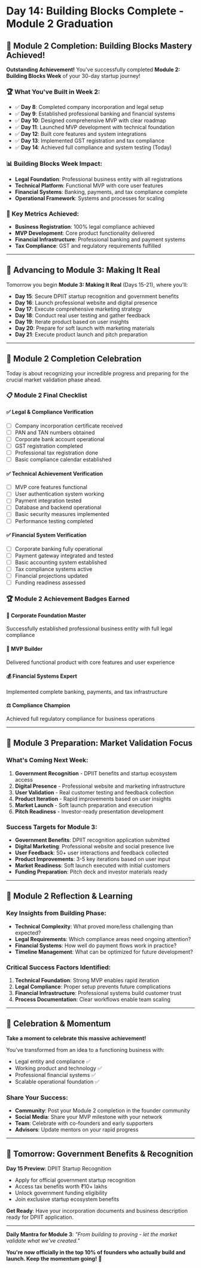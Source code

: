 # Day 14: Building Blocks Complete - Module 2 Graduation

## 🎉 Module 2 Completion: Building Blocks Mastery Achieved!

**Outstanding Achievement!** You've successfully completed **Module 2: Building Blocks Week** of your 30-day startup journey! 

### 🏆 What You've Built in Week 2:
- ✅ **Day 8**: Completed company incorporation and legal setup
- ✅ **Day 9**: Established professional banking and financial systems  
- ✅ **Day 10**: Designed comprehensive MVP with clear roadmap
- ✅ **Day 11**: Launched MVP development with technical foundation
- ✅ **Day 12**: Built core features and system integrations
- ✅ **Day 13**: Implemented GST registration and tax compliance
- ✅ **Day 14**: Achieved full compliance and system testing (Today)

### 📊 Building Blocks Week Impact:
- **Legal Foundation**: Professional business entity with all registrations
- **Technical Platform**: Functional MVP with core user features
- **Financial Systems**: Banking, payments, and tax compliance complete
- **Operational Framework**: Systems and processes for scaling

### 🎯 Key Metrics Achieved:
- **Business Registration**: 100% legal compliance achieved
- **MVP Development**: Core product functionality delivered
- **Financial Infrastructure**: Professional banking and payment systems
- **Tax Compliance**: GST and regulatory requirements fulfilled

---

## 🚀 Advancing to Module 3: Making It Real

Tomorrow you begin **Module 3: Making It Real** (Days 15-21), where you'll:
- **Day 15**: Secure DPIIT startup recognition and government benefits
- **Day 16**: Launch professional website and digital presence
- **Day 17**: Execute comprehensive marketing strategy
- **Day 18**: Conduct real user testing and gather feedback
- **Day 19**: Iterate product based on user insights
- **Day 20**: Prepare for soft launch with marketing materials
- **Day 21**: Execute product launch and pitch preparation

---

## 🎯 Module 2 Completion Celebration

Today is about recognizing your incredible progress and preparing for the crucial market validation phase ahead.

### 📋 Module 2 Final Checklist

#### ✅ Legal & Compliance Verification
- [ ] Company incorporation certificate received
- [ ] PAN and TAN numbers obtained
- [ ] Corporate bank account operational
- [ ] GST registration completed
- [ ] Professional tax registration done
- [ ] Basic compliance calendar established

#### ✅ Technical Achievement Verification  
- [ ] MVP core features functional
- [ ] User authentication system working
- [ ] Payment integration tested
- [ ] Database and backend operational
- [ ] Basic security measures implemented
- [ ] Performance testing completed

#### ✅ Financial System Verification
- [ ] Corporate banking fully operational
- [ ] Payment gateway integrated and tested
- [ ] Basic accounting system established
- [ ] Tax compliance systems active
- [ ] Financial projections updated
- [ ] Funding readiness assessed

### 🏆 Module 2 Achievement Badges Earned

#### 🏢 **Corporate Foundation Master**
Successfully established professional business entity with full legal compliance

#### 🔧 **MVP Builder** 
Delivered functional product with core features and user experience

#### 💰 **Financial Systems Expert**
Implemented complete banking, payments, and tax infrastructure

#### ⚖️ **Compliance Champion**
Achieved full regulatory compliance for business operations

---

## 🎯 Module 3 Preparation: Market Validation Focus

### What's Coming Next Week:
1. **Government Recognition** - DPIIT benefits and startup ecosystem access
2. **Digital Presence** - Professional website and marketing infrastructure  
3. **User Validation** - Real customer testing and feedback collection
4. **Product Iteration** - Rapid improvements based on user insights
5. **Market Launch** - Soft launch preparation and execution
6. **Pitch Readiness** - Investor-ready presentation development

### Success Targets for Module 3:
- **Government Benefits**: DPIIT recognition application submitted
- **Digital Marketing**: Professional website and social presence live
- **User Feedback**: 50+ user interactions and feedback collected
- **Product Improvements**: 3-5 key iterations based on user input
- **Market Readiness**: Soft launch executed with initial customers
- **Funding Preparation**: Pitch deck and investor materials ready

---

## 🧠 Module 2 Reflection & Learning

### Key Insights from Building Phase:
- **Technical Complexity**: What proved more/less challenging than expected?
- **Legal Requirements**: Which compliance areas need ongoing attention?
- **Financial Systems**: How well do payment flows work in practice?
- **Timeline Management**: What can be optimized for future development?

### Critical Success Factors Identified:
1. **Technical Foundation**: Strong MVP enables rapid iteration
2. **Legal Compliance**: Proper setup prevents future complications  
3. **Financial Infrastructure**: Professional systems build customer trust
4. **Process Documentation**: Clear workflows enable team scaling

---

## 🎉 Celebration & Momentum

**Take a moment to celebrate this massive achievement!** 

You've transformed from an idea to a functioning business with:
- Legal entity and compliance ✅
- Working product and technology ✅  
- Professional financial systems ✅
- Scalable operational foundation ✅

### Share Your Success:
- **Community**: Post your Module 2 completion in the founder community
- **Social Media**: Share your MVP milestone with your network
- **Team**: Celebrate with co-founders and early supporters
- **Advisors**: Update mentors on your rapid progress

---

## 🚀 Tomorrow: Government Benefits & Recognition

**Day 15 Preview**: DPIIT Startup Recognition
- Apply for official government startup recognition
- Access tax benefits worth ₹10+ lakhs
- Unlock government funding eligibility  
- Join exclusive startup ecosystem benefits

**Get Ready**: Have your incorporation documents and business description ready for DPIIT application.

---

**Daily Mantra for Module 3**: *"From building to proving - let the market validate what we've created."*

**You're now officially in the top 10% of founders who actually build and launch. Keep the momentum going!** 🚀